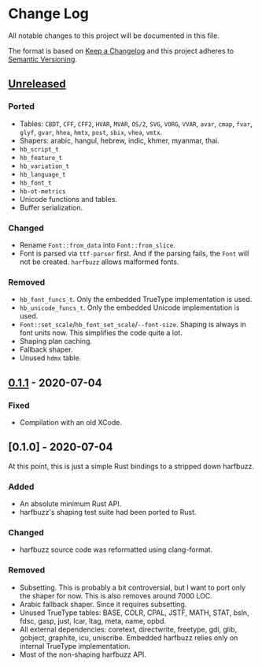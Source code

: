# Change Log
All notable changes to this project will be documented in this file.

The format is based on [Keep a Changelog](http://keepachangelog.com/)
and this project adheres to [Semantic Versioning](http://semver.org/).

## [Unreleased]
### Ported
- Tables: `CBDT`, `CFF`, `CFF2`, `HVAR`, `MVAR`, `OS/2`, `SVG`, `VORG`, `VVAR`,
  `avar`, `cmap`, `fvar`, `glyf`, `gvar`, `hhea`, `hmtx`, `post`, `sbix`, `vhea`, `vmtx`.
- Shapers: arabic, hangul, hebrew, indic, khmer, myanmar, thai.
- `hb_script_t`
- `hb_feature_t`
- `hb_variation_t`
- `hb_language_t`
- `hb_font_t`
- `hb-ot-metrics`
- Unicode functions and tables.
- Buffer serialization.

### Changed
- Rename `Font::from_data` into `Font::from_slice`.
- Font is parsed via `ttf-parser` first.
  And if the parsing fails, the `Font` will not be created.
  `harfbuzz` allows malformed fonts.

### Removed
- `hb_font_funcs_t`. Only the embedded TrueType implementation is used.
- `hb_unicode_funcs_t`. Only the embedded Unicode implementation is used.
- `Font::set_scale`/`hb_font_set_scale`/`--font-size`. Shaping is always in font units now.
  This simplifies the code quite a lot.
- Shaping plan caching.
- Fallback shaper.
- Unused `hdmx` table.

## [0.1.1] - 2020-07-04
### Fixed
- Compilation with an old XCode.

## [0.1.0] - 2020-07-04
At this point, this is just a simple Rust bindings to a stripped down harfbuzz.

### Added
- An absolute minimum Rust API.
- harfbuzz's shaping test suite had been ported to Rust.

### Changed
- harfbuzz source code was reformatted using clang-format.

### Removed
- Subsetting. This is probably a bit controversial, but I want to port only the shaper for now.
  This is also removes around 7000 LOC.
- Arabic fallback shaper. Since it requires subsetting.
- Unused TrueType tables: BASE, COLR, CPAL, JSTF, MATH, STAT, bsln, fdsc, gasp, just, lcar, ltag, meta, name, opbd.
- All external dependencies: coretext, directwrite, freetype, gdi, glib, gobject, graphite, icu, uniscribe.
  Embedded harfbuzz relies only on internal TrueType implementation.
- Most of the non-shaping harfbuzz API.

[Unreleased]: https://github.com/RazrFalcon/rustybuzz/compare/v0.1.1...HEAD
[0.1.1]: https://github.com/RazrFalcon/resvg/compare/v0.1.0...v0.1.1
